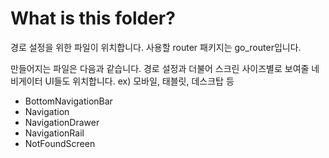 # What is this folder?

경로 설정을 위한 파일이 위치합니다. 사용할 router 패키지는 go_router입니다.

만들어지는 파일은 다음과 같습니다. 경로 설정과 더불어 스크린 사이즈별로 보여줄 네비게이터 UI들도 위치합니다. ex) 모바일, 태블릿, 데스크탑 등
- BottomNavigationBar
- Navigation
- NavigationDrawer
- NavigationRail
- NotFoundScreen
